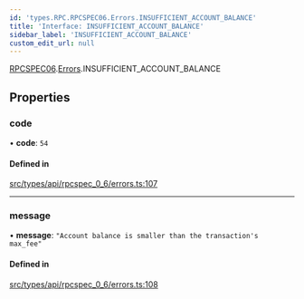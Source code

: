 ```yaml
---
id: 'types.RPC.RPCSPEC06.Errors.INSUFFICIENT_ACCOUNT_BALANCE'
title: 'Interface: INSUFFICIENT_ACCOUNT_BALANCE'
sidebar_label: 'INSUFFICIENT_ACCOUNT_BALANCE'
custom_edit_url: null
---
```


[RPCSPEC06](../namespaces/types.RPC.RPCSPEC06.md).[Errors](../namespaces/types.RPC.RPCSPEC06.Errors.md).INSUFFICIENT_ACCOUNT_BALANCE

## Properties

### code

• **code**: `54`

#### Defined in

[src/types/api/rpcspec_0_6/errors.ts:107](https://github.com/starknet-io/starknet.js/blob/v6.11.0/src/types/api/rpcspec_0_6/errors.ts#L107)

---

### message

• **message**: `"Account balance is smaller than the transaction's max_fee"`

#### Defined in

[src/types/api/rpcspec_0_6/errors.ts:108](https://github.com/starknet-io/starknet.js/blob/v6.11.0/src/types/api/rpcspec_0_6/errors.ts#L108)
